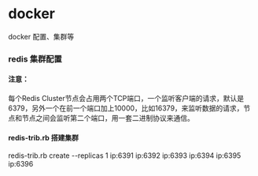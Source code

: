 # docker
docker 配置、集群等
### redis 集群配置
#### 注意：
每个Redis Cluster节点会占用两个TCP端口，一个监听客户端的请求，默认是6379，另外一个在前一个端口加上10000，比如16379，来监听数据的请求，节点和节点之间会监听第二个端口，用一套二进制协议来通信。

#### redis-trib.rb 搭建集群
redis-trib.rb create --replicas 1 ip:6391  ip:6392  ip:6393 ip:6394 ip:6395 ip:6396
 
